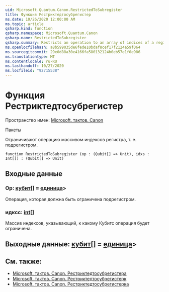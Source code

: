 ```yaml
---
uid: Microsoft.Quantum.Canon.RestrictedToSubregister
title: Функция Рестриктедтосубрегистер
ms.date: 10/26/2020 12:00:00 AM
ms.topic: article
qsharp.kind: function
qsharp.namespace: Microsoft.Quantum.Canon
qsharp.name: RestrictedToSubregister
qsharp.summary: Restricts an operation to an array of indices of a register, i.e., a subregister.
ms.openlocfilehash: a8b599035de6fede10bdaf8cef17f2124a59f064
ms.sourcegitcommit: 29e0d88a30e4166fa580132124b0eb57e1f0e986
ms.translationtype: MT
ms.contentlocale: ru-RU
ms.lasthandoff: 10/27/2020
ms.locfileid: "92715538"
---
```

# <a name="restrictedtosubregister-function"></a>Функция Рестриктедтосубрегистер

Пространство имен: [Microsoft. тактов. Canon](xref:Microsoft.Quantum.Canon)

Пакеты [](https://nuget.org/packages/)


Ограничивают операцию массивом индексов регистра, т. е. подрегистром.

```qsharp
function RestrictedToSubregister (op : (Qubit[] => Unit), idxs : Int[]) : (Qubit[] => Unit)
```


## <a name="input"></a>Входные данные

### <a name="op--qubit--unit"></a>Op: [кубит](xref:microsoft.quantum.lang-ref.qubit)[] = [единица](xref:microsoft.quantum.lang-ref.unit)> 

Операция, которая должна быть ограничена подрегистром.


### <a name="idxs--int"></a>идксс: [int](xref:microsoft.quantum.lang-ref.int)[]

Массив индексов, указывающий, к какому Кубитс операция будет ограничена.



## <a name="output--qubit--unit"></a>Выходные данные: [кубит](xref:microsoft.quantum.lang-ref.qubit)[] = [единица](xref:microsoft.quantum.lang-ref.unit)> 



## <a name="see-also"></a>См. также:

- [Microsoft. тактов. Canon. Рестриктедтосубрегистера](xref:Microsoft.Quantum.Canon.RestrictedToSubregisterA)
- [Microsoft. тактов. Canon. Рестриктедтосубрегистерк](xref:Microsoft.Quantum.Canon.RestrictedToSubregisterC)
- [Microsoft. тактов. Canon. Рестриктедтосубрегистерка](xref:Microsoft.Quantum.Canon.RestrictedToSubregisterCA)